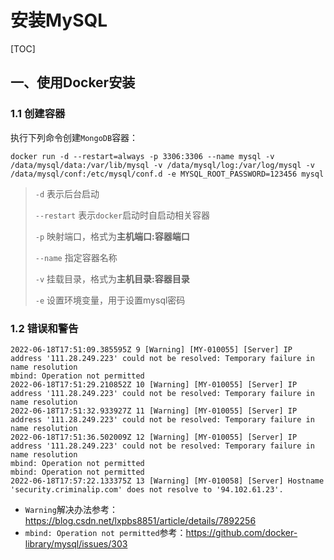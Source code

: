 # 安装MySQL

[TOC]

## 一、使用Docker安装

### 1.1 创建容器

执行下列命令创建`MongoDB`容器：

```shell
docker run -d --restart=always -p 3306:3306 --name mysql -v /data/mysql/data:/var/lib/mysql -v /data/mysql/log:/var/log/mysql -v /data/mysql/conf:/etc/mysql/conf.d -e MYSQL_ROOT_PASSWORD=123456 mysql
```

>   `-d` 表示后台启动
>
>   `--restart` 表示`docker`启动时自启动相关容器
>
>   `-p` 映射端口，格式为**主机端口:容器端口**
>
>   `--name` 指定容器名称
>
>   `-v` 挂载目录，格式为**主机目录:容器目录**
>
>   `-e` 设置环境变量，用于设置mysql密码

### 1.2 错误和警告

```
2022-06-18T17:51:09.385595Z 9 [Warning] [MY-010055] [Server] IP address '111.28.249.223' could not be resolved: Temporary failure in name resolution
mbind: Operation not permitted
2022-06-18T17:51:29.210852Z 10 [Warning] [MY-010055] [Server] IP address '111.28.249.223' could not be resolved: Temporary failure in name resolution
2022-06-18T17:51:32.933927Z 11 [Warning] [MY-010055] [Server] IP address '111.28.249.223' could not be resolved: Temporary failure in name resolution
2022-06-18T17:51:36.502009Z 12 [Warning] [MY-010055] [Server] IP address '111.28.249.223' could not be resolved: Temporary failure in name resolution
mbind: Operation not permitted
mbind: Operation not permitted
2022-06-18T17:57:22.133375Z 13 [Warning] [MY-010058] [Server] Hostname 'security.criminalip.com' does not resolve to '94.102.61.23'.
```

-   `Warning`解决办法参考：https://blog.csdn.net/lxpbs8851/article/details/7892256
-   `mbind: Operation not permitted`参考：https://github.com/docker-library/mysql/issues/303

